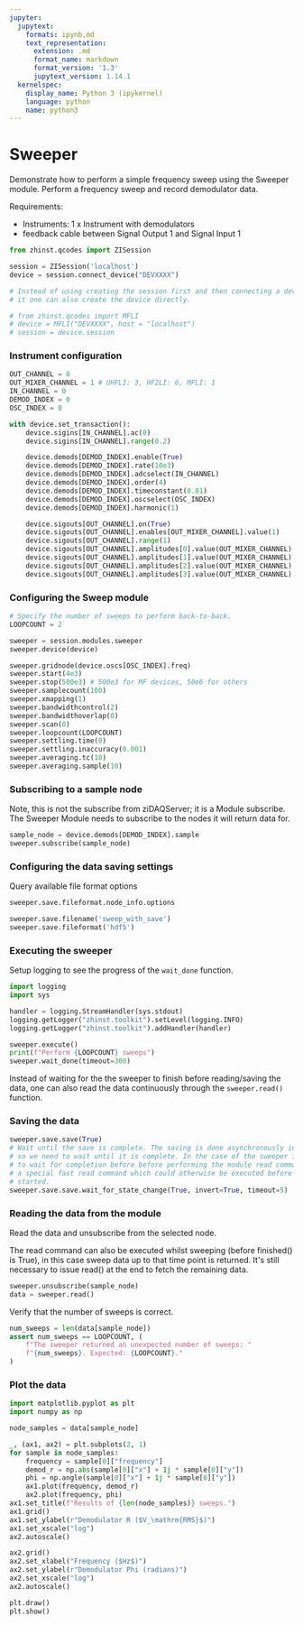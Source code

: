 ```yaml
---
jupyter:
  jupytext:
    formats: ipynb,md
    text_representation:
      extension: .md
      format_name: markdown
      format_version: '1.3'
      jupytext_version: 1.14.1
  kernelspec:
    display_name: Python 3 (ipykernel)
    language: python
    name: python3
---
```


# Sweeper

Demonstrate how to perform a simple frequency sweep using the Sweeper module.
Perform a frequency sweep and record demodulator data.

Requirements:

* Instruments:
    1 x Instrument with demodulators
* feedback cable between Signal Output 1 and Signal Input 1

```python
from zhinst.qcodes import ZISession

session = ZISession('localhost')
device = session.connect_device("DEVXXXX")

# Instead of using creating the session first and then connecting a device to
# it one can also create the device directly. 

# from zhinst.qcodes import MFLI
# device = MFLI("DEVXXXX", host = "localhost")
# session = device.session
```

### Instrument configuration

```python
OUT_CHANNEL = 0
OUT_MIXER_CHANNEL = 1 # UHFLI: 3, HF2LI: 6, MFLI: 1
IN_CHANNEL = 0
DEMOD_INDEX = 0
OSC_INDEX = 0

with device.set_transaction():
    device.sigins[IN_CHANNEL].ac(0)
    device.sigins[IN_CHANNEL].range(0.2)

    device.demods[DEMOD_INDEX].enable(True)
    device.demods[DEMOD_INDEX].rate(10e3)
    device.demods[DEMOD_INDEX].adcselect(IN_CHANNEL)
    device.demods[DEMOD_INDEX].order(4)
    device.demods[DEMOD_INDEX].timeconstant(0.01)
    device.demods[DEMOD_INDEX].oscselect(OSC_INDEX)
    device.demods[DEMOD_INDEX].harmonic(1)

    device.sigouts[OUT_CHANNEL].on(True)
    device.sigouts[OUT_CHANNEL].enables[OUT_MIXER_CHANNEL].value(1)
    device.sigouts[OUT_CHANNEL].range(1)
    device.sigouts[OUT_CHANNEL].amplitudes[0].value(OUT_MIXER_CHANNEL)
    device.sigouts[OUT_CHANNEL].amplitudes[1].value(OUT_MIXER_CHANNEL)
    device.sigouts[OUT_CHANNEL].amplitudes[2].value(OUT_MIXER_CHANNEL)
    device.sigouts[OUT_CHANNEL].amplitudes[3].value(OUT_MIXER_CHANNEL)
```

### Configuring the Sweep module

```python
# Specify the number of sweeps to perform back-to-back.
LOOPCOUNT = 2

sweeper = session.modules.sweeper
sweeper.device(device)

sweeper.gridnode(device.oscs[OSC_INDEX].freq)
sweeper.start(4e3)
sweeper.stop(500e3) # 500e3 for MF devices, 50e6 for others
sweeper.samplecount(100)
sweeper.xmapping(1)
sweeper.bandwidthcontrol(2)
sweeper.bandwidthoverlap(0)
sweeper.scan(0)
sweeper.loopcount(LOOPCOUNT)
sweeper.settling.time(0)
sweeper.settling.inaccuracy(0.001)
sweeper.averaging.tc(10)
sweeper.averaging.sample(10)
```

### Subscribing to a sample node

Note, this is not the subscribe from ziDAQServer; it is a Module subscribe.
The Sweeper Module needs to subscribe to the nodes it will return data for.

```python
sample_node = device.demods[DEMOD_INDEX].sample
sweeper.subscribe(sample_node)
```

### Configuring the data saving settings


Query available file format options

```python
sweeper.save.fileformat.node_info.options
```

```python
sweeper.save.filename('sweep_with_save')
sweeper.save.fileformat('hdf5')
```

### Executing the sweeper

Setup logging to see the progress of the `wait_done` function.

```python
import logging
import sys

handler = logging.StreamHandler(sys.stdout)
logging.getLogger("zhinst.toolkit").setLevel(logging.INFO)
logging.getLogger("zhinst.toolkit").addHandler(handler)
```

```python
sweeper.execute()
print(f"Perform {LOOPCOUNT} sweeps")
sweeper.wait_done(timeout=300)
```

Instead of waiting for the the sweeper to finish before reading/saving the data, one can 
also read the data continuously through the `sweeper.read()` function.


### Saving the data

```python
sweeper.save.save(True)
# Wait until the save is complete. The saving is done asynchronously in the background
# so we need to wait until it is complete. In the case of the sweeper it is important
# to wait for completion before before performing the module read command. The sweeper has
# a special fast read command which could otherwise be executed before the saving has
# started.
sweeper.save.save.wait_for_state_change(True, invert=True, timeout=5)
```

### Reading the data from the module

Read the data and unsubscribe from the selected node.

The read command can also be executed whilst sweeping (before finished() is True),
in this case sweep data up to that time point is returned. It's still necessary
to issue read() at the end to fetch the remaining data.

```python
sweeper.unsubscribe(sample_node)
data = sweeper.read()
```

Verify that the number of sweeps is correct.

```python
num_sweeps = len(data[sample_node])
assert num_sweeps == LOOPCOUNT, (
    f"The sweeper returned an unexpected number of sweeps: "
    f"{num_sweeps}. Expected: {LOOPCOUNT}."
)
```

### Plot the data

```python
import matplotlib.pyplot as plt
import numpy as np

node_samples = data[sample_node]

_, (ax1, ax2) = plt.subplots(2, 1)
for sample in node_samples:
    frequency = sample[0]["frequency"]
    demod_r = np.abs(sample[0]["x"] + 1j * sample[0]["y"])
    phi = np.angle(sample[0]["x"] + 1j * sample[0]["y"])
    ax1.plot(frequency, demod_r)
    ax2.plot(frequency, phi)
ax1.set_title(f"Results of {len(node_samples)} sweeps.")
ax1.grid()
ax1.set_ylabel(r"Demodulator R ($V_\mathrm{RMS}$)")
ax1.set_xscale("log")
ax2.autoscale()

ax2.grid()
ax2.set_xlabel("Frequency ($Hz$)")
ax2.set_ylabel(r"Demodulator Phi (radians)")
ax2.set_xscale("log")
ax2.autoscale()

plt.draw()
plt.show()
```
